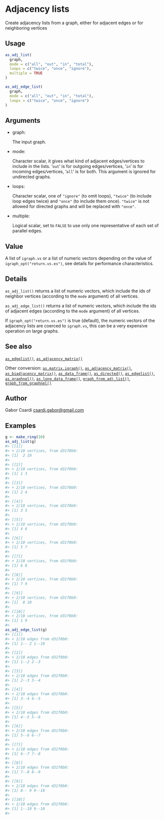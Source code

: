 # Adjacency lists

Create adjacency lists from a graph, either for adjacent edges or for
neighboring vertices

## Usage

``` r
as_adj_list(
  graph,
  mode = c("all", "out", "in", "total"),
  loops = c("twice", "once", "ignore"),
  multiple = TRUE
)

as_adj_edge_list(
  graph,
  mode = c("all", "out", "in", "total"),
  loops = c("twice", "once", "ignore")
)
```

## Arguments

- graph:

  The input graph.

- mode:

  Character scalar, it gives what kind of adjacent edges/vertices to
  include in the lists. ‘`out`’ is for outgoing edges/vertices, ‘`in`’
  is for incoming edges/vertices, ‘`all`’ is for both. This argument is
  ignored for undirected graphs.

- loops:

  Character scalar, one of `"ignore"` (to omit loops), `"twice"` (to
  include loop edges twice) and `"once"` (to include them once).
  `"twice"` is not allowed for directed graphs and will be replaced with
  `"once"`.

- multiple:

  Logical scalar, set to `FALSE` to use only one representative of each
  set of parallel edges.

## Value

A list of `igraph.vs` or a list of numeric vectors depending on the
value of `igraph_opt("return.vs.es")`, see details for performance
characteristics.

## Details

`as_adj_list()` returns a list of numeric vectors, which include the ids
of neighbor vertices (according to the `mode` argument) of all vertices.

`as_adj_edge_list()` returns a list of numeric vectors, which include
the ids of adjacent edges (according to the `mode` argument) of all
vertices.

If `igraph_opt("return.vs.es")` is true (default), the numeric vectors
of the adjacency lists are coerced to `igraph.vs`, this can be a very
expensive operation on large graphs.

## See also

[`as_edgelist()`](https://r.igraph.org/reference/as_edgelist.md),
[`as_adjacency_matrix()`](https://r.igraph.org/reference/as_adjacency_matrix.md)

Other conversion:
[`as.matrix.igraph()`](https://r.igraph.org/reference/as.matrix.igraph.md),
[`as_adjacency_matrix()`](https://r.igraph.org/reference/as_adjacency_matrix.md),
[`as_biadjacency_matrix()`](https://r.igraph.org/reference/as_biadjacency_matrix.md),
[`as_data_frame()`](https://r.igraph.org/reference/graph_from_data_frame.md),
[`as_directed()`](https://r.igraph.org/reference/as_directed.md),
[`as_edgelist()`](https://r.igraph.org/reference/as_edgelist.md),
[`as_graphnel()`](https://r.igraph.org/reference/as_graphnel.md),
[`as_long_data_frame()`](https://r.igraph.org/reference/as_long_data_frame.md),
[`graph_from_adj_list()`](https://r.igraph.org/reference/graph_from_adj_list.md),
[`graph_from_graphnel()`](https://r.igraph.org/reference/graph_from_graphnel.md)

## Author

Gabor Csardi <csardi.gabor@gmail.com>

## Examples

``` r
g <- make_ring(10)
as_adj_list(g)
#> [[1]]
#> + 2/10 vertices, from d31f0b0:
#> [1]  2 10
#> 
#> [[2]]
#> + 2/10 vertices, from d31f0b0:
#> [1] 1 3
#> 
#> [[3]]
#> + 2/10 vertices, from d31f0b0:
#> [1] 2 4
#> 
#> [[4]]
#> + 2/10 vertices, from d31f0b0:
#> [1] 3 5
#> 
#> [[5]]
#> + 2/10 vertices, from d31f0b0:
#> [1] 4 6
#> 
#> [[6]]
#> + 2/10 vertices, from d31f0b0:
#> [1] 5 7
#> 
#> [[7]]
#> + 2/10 vertices, from d31f0b0:
#> [1] 6 8
#> 
#> [[8]]
#> + 2/10 vertices, from d31f0b0:
#> [1] 7 9
#> 
#> [[9]]
#> + 2/10 vertices, from d31f0b0:
#> [1]  8 10
#> 
#> [[10]]
#> + 2/10 vertices, from d31f0b0:
#> [1] 1 9
#> 
as_adj_edge_list(g)
#> [[1]]
#> + 2/10 edges from d31f0b0:
#> [1] 1-- 2 1--10
#> 
#> [[2]]
#> + 2/10 edges from d31f0b0:
#> [1] 1--2 2--3
#> 
#> [[3]]
#> + 2/10 edges from d31f0b0:
#> [1] 2--3 3--4
#> 
#> [[4]]
#> + 2/10 edges from d31f0b0:
#> [1] 3--4 4--5
#> 
#> [[5]]
#> + 2/10 edges from d31f0b0:
#> [1] 4--5 5--6
#> 
#> [[6]]
#> + 2/10 edges from d31f0b0:
#> [1] 5--6 6--7
#> 
#> [[7]]
#> + 2/10 edges from d31f0b0:
#> [1] 6--7 7--8
#> 
#> [[8]]
#> + 2/10 edges from d31f0b0:
#> [1] 7--8 8--9
#> 
#> [[9]]
#> + 2/10 edges from d31f0b0:
#> [1] 8-- 9 9--10
#> 
#> [[10]]
#> + 2/10 edges from d31f0b0:
#> [1] 1--10 9--10
#> 
```
